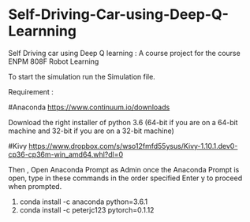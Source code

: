 # Self-Driving-Car-using-Deep-Q-Learnning
Self Driving car using Deep Q learning : A course project for the course ENPM 808F Robot Learning

To start the simulation run the Simulation file.

Requirement :

#Anaconda 
https://www.continuum.io/downloads

Download the right installer of python 3.6 (64-bit if you are on a 64-bit machine and 32-bit if you are on a 32-bit machine)

#Kivy
https://www.dropbox.com/s/wso12fmfd55ysus/Kivy-1.10.1.dev0-cp36-cp36m-win_amd64.whl?dl=0

Then , Open Anaconda Prompt as Admin
once the Anaconda Prompt is open, type in these commands in the order specified
Enter y to proceed when prompted.

1. conda install -c anaconda python=3.6.1
2. conda install -c peterjc123 pytorch=0.1.12
